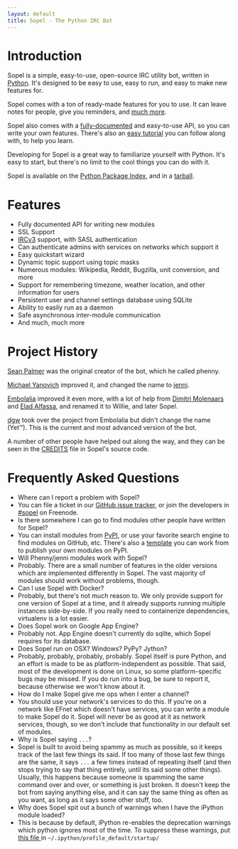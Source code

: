 ```yaml
---
layout: default
title: Sopel - The Python IRC Bot
---
```


# Introduction

<span class="Sopel">Sopel</span> is a simple, easy-to-use, open-source IRC
utility bot, written in [Python](https://www.python.org/). It's designed to be
easy to use, easy to run, and easy to make new features for.

<span class="Sopel">Sopel</span> comes with a ton of ready-made features for
you to use. It can leave notes for people, give you reminders, and
[much more](https://github.com/sopel-irc/sopel/wiki/Commands).

<span class="Sopel">Sopel</span> also comes with a
[fully-documented](/docs/) and
easy-to-use API, so you can write your own features. There's also an
[easy tutorial](https://github.com/sopel-irc/sopel/wiki/Sopel-tutorial,-Part-1)
you can follow along with, to help you learn.

Developing for <span class="Sopel">Sopel</span> is a great way to familiarize
yourself with Python. It's easy to start, but there's no limit to the cool
things you can do with it.

<span class="Sopel">Sopel</span> is available on the
[Python Package Index](https://pypi.org/project/sopel/), and in a
[tarball](https://github.com/sopel-irc/sopel/releases/latest).

# Features

* Fully documented API for writing new modules
* SSL Support
* [IRCv3](https://ircv3.net/) support, with SASL authentication
* Can authenticate admins with services on networks which support it
* Easy quickstart wizard
* Dynamic topic support using topic masks
* Numerous modules: Wikipedia, Reddit, Bugzilla, unit conversion, and more
* Support for remembering timezone, weather location, and other information for
users
* Persistent user and channel settings database using SQLite
* Ability to easily run as a daemon
* Safe asynchronous inter-module communication
* And much, much more

# Project History

[Sean Palmer](http://inamidst.com/) was the original creator of the bot, which
he called phenny.

[Michael Yanovich](https://yanovich.net/) improved it, and changed the name to
[jenni](https://github.com/myano/jenni).

[Embolalia](https://embolalia.com/) improved it even more, with a lot of
help from [Dimitri Molenaars](http://tyrope.nl/) and
[Elad Alfassa](https://eladalfassa.com/), and renamed it to Willie, and later
Sopel.

[dgw](https://technobabbl.es/) took over the project from Embolalia but didn't
change the name (Yet™). This is the current and most advanced version of the bot.

A number of other people have helped out along the way, and they can be seen in
the [CREDITS](https://github.com/sopel-irc/sopel/blob/master/CREDITS) file in
Sopel's source code.

# Frequently Asked Questions

<ul class="faq">
<li class="q">Where can I report a problem with Sopel?</li>

<li class="a">You can file a ticket in our <a
href="https://github.com/sopel-irc/sopel/issues">GitHub issue tracker</a>, or
join the developers in <a href="irc://irc.freenode.net/#sopel">#sopel</a>
on Freenode.</li>

<li class="q">Is there somewhere I can go to find modules other people have
written for Sopel?</li>

<li class="a">You can install modules from <a href="https://pypi.org/search/?q=%22sopel_modules%22">PyPI</a>,
or use your favorite search engine to find modules on GitHub, etc.
There's also a <a href="https://github.com/sopel-irc/sopel-cookiecutter">template</a>
you can work from to publish your own modules on PyPI.

<li class="q">Will Phenny/jenni modules work with Sopel?</li>

<li class="a">Probably. There are a small number of features in the older
versions which are implemented differently in Sopel. The vast majority of
modules should work without problems, though.</li>

<li class="q">Can I use Sopel with Docker?</li>

<li class="a">Probably, but there's not much reason to. We only provide support
for one version of Sopel at a time, and it already supports running multiple
instances side-by-side. If you really need to containerize dependencies,
virtualenv is a lot easier.</li>

<li class="q">Does Sopel work on Google App Engine?</li>

<li class="a">Probably not. App Engine doesn't currently do sqlite, which
Sopel requires for its database.</li>

<li class="q">Does Sopel run on OSX? Windows? PyPy? Jython?</li>

<li class="a">Probably, probably, probably, probably. Sopel itself is pure
Python, and an effort is made to be as platform-independent as possible. That
said, most of the development is done on Linux, so some platform-specific bugs
may be missed. If you do run into a bug, be sure to report it, because
otherwise we won't know about it.</li>

<li class="q">How do I make Sopel give me ops when I enter a channel?</li>

<li class="a">You should use your network's services to do this. If you're on a
network like EFnet which doesn't have services, you can write a module to make
Sopel do it. Sopel will never be as good at it as network services, though,
so we don't include that functionality in our default set of modules.</li>

<li class="q">Why is Sopel saying <code>...</code>?</li>

<li class="a">Sopel is built to avoid being spammy as much as possible, so it
keeps track of the last few things its said. If too many of those last few
things are the same, it says <code>...</code> a few times instead of repeating
itself (and then stops trying to say that thing entirely, until its said some
other things). Usually, this happens because someone is spamming the same
command over and over, or something is just broken. It doesn't keep the bot
from saying anything else, and it can say the same thing as often as you want,
as long as it says some other stuff, too.</li>

<li class="q">Why does Sopel spit out a bunch of warnings when I have the 
iPython module loaded?</li>

<li class="a">This is because by default, iPython re-enables the deprecation 
warnings which python ignores most of the time. To suppress these warnings, 
put <a href="https://github.com/sopel-irc/sopel/blob/5f60756e1a975a1a978c322949d8ba9b4a2b4d71/contrib/suppress-warnings.py">this file
</a> in <code>~/.ipython/profile_default/startup/</code>
</ul>
